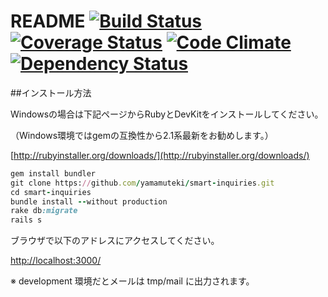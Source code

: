 # README [![Build Status](https://travis-ci.org/yamamuteki/smart-inquiries.svg?branch=master)](https://travis-ci.org/yamamuteki/smart-inquiries) [![Coverage Status](https://coveralls.io/repos/github/yamamuteki/smart-inquiries/badge.svg?branch=master)](https://coveralls.io/github/yamamuteki/smart-inquiries?branch=master) [![Code Climate](https://codeclimate.com/github/yamamuteki/smart-inquiries/badges/gpa.svg)](https://codeclimate.com/github/yamamuteki/smart-inquiries) [![Dependency Status](https://gemnasium.com/badges/github.com/yamamuteki/smart-inquiries.svg)](https://gemnasium.com/github.com/yamamuteki/smart-inquiries)

##インストール方法

Windowsの場合は下記ページからRubyとDevKitをインストールしてください。

（Windows環境ではgemの互換性から2.1系最新をお勧めします。）

[http://rubyinstaller.org/downloads/](http://rubyinstaller.org/downloads/)

```ruby
gem install bundler
git clone https://github.com/yamamuteki/smart-inquiries.git
cd smart-inquiries
bundle install --without production
rake db:migrate
rails s
```

ブラウザで以下のアドレスにアクセスしてください。

[http://localhost:3000/](http://localhost:3000/)

※ development 環境だとメールは tmp/mail に出力されます。

